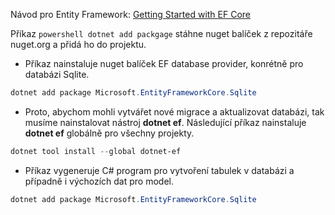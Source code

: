 Návod pro Entity Framework: [Getting Started with EF Core](https://learn.microsoft.com/en-us/ef/core/get-started/overview/first-app?tabs=netcore-cli)

Příkaz ```powershell dotnet add packgage``` stáhne nuget balíček z repozitáře nuget.org a přidá ho do projektu.

- Příkaz nainstaluje nuget balíček EF database provider, konrétně pro databázi Sqlite.

```powershell
dotnet add package Microsoft.EntityFrameworkCore.Sqlite
```

- Proto, abychom mohli vytvářet nové migrace a aktualizovat databázi, tak musíme nainstalovat nástroj **dotnet ef**. Následující příkaz nainstaluje **dotnet ef** globálně pro všechny projekty.

```powershell
dotnet tool install --global dotnet-ef
```

- Příkaz vygeneruje C# program pro vytvoření tabulek v databázi a případně i výchozích dat pro model.

```powershell
dotnet add package Microsoft.EntityFrameworkCore.Sqlite
```

